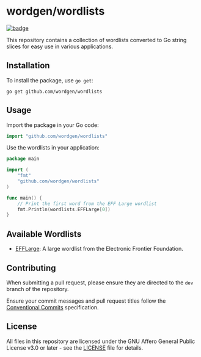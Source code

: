 # wordgen/wordlists

[![badge][badge-url]][pkg-url]

This repository contains a collection of wordlists converted to Go string
slices for easy use in various applications.

## Installation

To install the package, use `go get`:

```shell
go get github.com/wordgen/wordlists
```

## Usage

Import the package in your Go code:

```go
import "github.com/wordgen/wordlists"
```

Use the wordlists in your application:

```go
package main

import (
    "fmt"
    "github.com/wordgen/wordlists"
)

func main() {
    // Print the first word from the EFF Large wordlist
    fmt.Println(wordlists.EFFLarge[0])
}
```

## Available Wordlists

- [EFFLarge]: A large wordlist from the Electronic Frontier Foundation.

## Contributing

When submitting a pull request, please ensure they are directed to the `dev`
branch of the repository.

Ensure your commit messages and pull request titles follow the
[Conventional Commits] specification.

## License

All files in this repository are licensed under the GNU Affero General Public
License v3.0 or later - see the [LICENSE] file for details.

<!-- wordlist links --->
[EFFLarge]: https://www.eff.org/files/2016/07/18/eff_large_wordlist.txt

<!-- other links --->
[badge-url]: https://pkg.go.dev/badge/github.com/wordgen/wordlists.svg
[pkg-url]: https://pkg.go.dev/github.com/wordgen/wordlists
[Conventional Commits]: https://conventionalcommits.org
[LICENSE]: LICENSE

